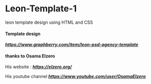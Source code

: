 # Leon-Template-1
leon template design using HTML and CSS

#### Template design 
***https://www.graphberry.com/item/leon-psd-agency-template***


#### thanks to Osama Elzero 

His website : ***https://elzero.org/***

His youtube channel ***https://www.youtube.com/user/OsamaElzero***
